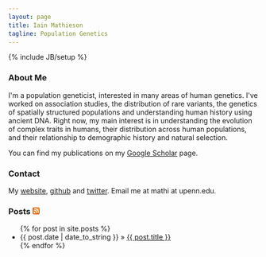 ```yaml
---
layout: page
title: Iain Mathieson
tagline: Population Genetics
---
```

{% include JB/setup %}

### About Me
I'm a population geneticist, interested in many areas of human
genetics. I've worked on association studies, the distribution of rare
variants, the genetics of spatially structured populations and
understanding human history using ancient DNA. Right now, my main
interest is in understanding the evolution of complex traits in
humans, their distribution across human populations, and their
relationship to demographic history and natural selection. 

You can find my publications on my [Google Scholar][Google Scholar] page.

### Contact
My [website][home], [github][github] and [twitter][twitter].
Email me at mathi at upenn.edu. 

### Posts [![](/assets/images/feed-icon-14x14.png)](rss.xml)

<ul class="posts">
  {% for post in site.posts %}
    <li><span>{{ post.date | date_to_string }}</span> &raquo; <a href="{{ BASE_PATH }}{{ post.url }}">{{ post.title }}</a></li>
  {% endfor %}
</ul>

[home]:https://www.med.upenn.edu/mathieson-lab/
[github]: https://github.com/mathii
[twitter]: https://twitter.com/mathiesoniain
[Google Scholar]: https://scholar.google.com/citations?user=uiLwrZ4AAAAJ&hl=en

